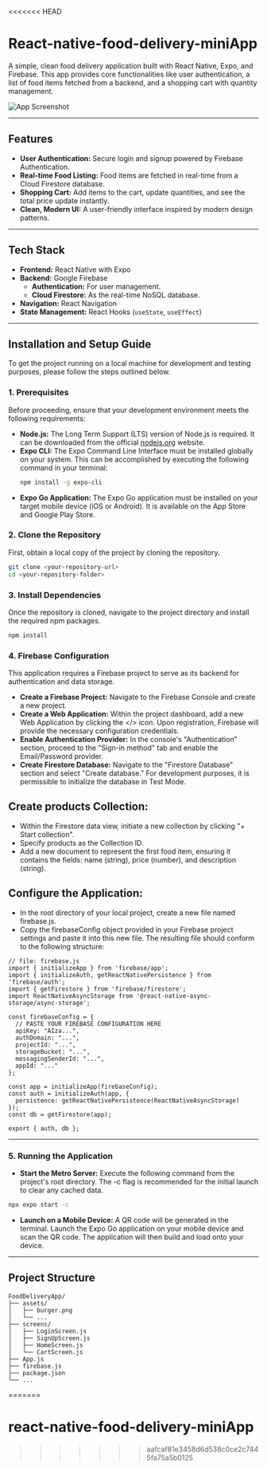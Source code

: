 <<<<<<< HEAD
# React-native-food-delivery-miniApp
A simple, clean food delivery application built with React Native, Expo, and Firebase. This app provides core functionalities like user authentication, a list of food items fetched from a backend, and a shopping cart with quantity management.

![App Screenshot]()

---

## Features

-   **User Authentication:** Secure login and signup powered by Firebase Authentication.
-   **Real-time Food Listing:** Food items are fetched in real-time from a Cloud Firestore database.
-   **Shopping Cart:** Add items to the cart, update quantities, and see the total price update instantly.
-   **Clean, Modern UI:** A user-friendly interface inspired by modern design patterns.

---

## Tech Stack

-   **Frontend:** React Native with Expo
-   **Backend:** Google Firebase
    -   **Authentication:** For user management.
    -   **Cloud Firestore:** As the real-time NoSQL database.
-   **Navigation:** React Navigation
-   **State Management:** React Hooks (`useState`, `useEffect`)

---

## Installation and Setup Guide

To get the project running on a local machine for development and testing purposes, please follow the steps outlined below.

### 1. Prerequisites

Before proceeding, ensure that your development environment meets the following requirements:

-   **Node.js:** The Long Term Support (LTS) version of Node.js is required. It can be downloaded from the official [nodejs.org](https://nodejs.org/) website.
-   **Expo CLI:** The Expo Command Line Interface must be installed globally on your system. This can be accomplished by executing the following command in your terminal:
    ```bash
    npm install -g expo-cli
    ```
-   **Expo Go Application:** The Expo Go application must be installed on your target mobile device (iOS or Android). It is available on the App Store and Google Play Store.

### 2. Clone the Repository

First, obtain a local copy of the project by cloning the repository.

```bash
git clone <your-repository-url>
cd <your-repository-folder>
```

### 3. Install Dependencies
Once the repository is cloned, navigate to the project directory and install the required npm packages.
```bash
npm install
```
### 4. Firebase Configuration
This application requires a Firebase project to serve as its backend for authentication and data storage.

-  **Create a Firebase Project:** Navigate to the Firebase Console and create a new project.
-  **Create a Web Application:** Within the project dashboard, add a new Web Application by clicking the </> icon. Upon registration, Firebase will provide the necessary configuration credentials.
-  **Enable Authentication Provider:** In the console's "Authentication" section, proceed to the "Sign-in method" tab and enable the Email/Password provider.
-  **Create Firestore Database:** Navigate to the "Firestore Database" section and select "Create database." For development purposes, it is permissible to initialize the database in Test Mode.

## Create products Collection:

-  Within the Firestore data view, initiate a new collection by clicking "+ Start collection".
-  Specify products as the Collection ID.
-  Add a new document to represent the first food item, ensuring it contains the fields: name (string), price (number), and description (string).

## Configure the Application:

-  In the root directory of your local project, create a new file named firebase.js.
-  Copy the firebaseConfig object provided in your Firebase project settings and paste it into this new file. The resulting file should conform to the following structure:
```
// file: firebase.js
import { initializeApp } from 'firebase/app';
import { initializeAuth, getReactNativePersistence } from 'firebase/auth';
import { getFirestore } from 'firebase/firestore';
import ReactNativeAsyncStorage from '@react-native-async-storage/async-storage';

const firebaseConfig = {
  // PASTE YOUR FIREBASE CONFIGURATION HERE
  apiKey: "AIza...",
  authDomain: "...",
  projectId: "...",
  storageBucket: "...",
  messagingSenderId: "...",
  appId: "..."
};

const app = initializeApp(firebaseConfig);
const auth = initializeAuth(app, {
  persistence: getReactNativePersistence(ReactNativeAsyncStorage)
});
const db = getFirestore(app);

export { auth, db };
```
---

### 5. Running the Application
-  **Start the Metro Server:** Execute the following command from the project's root directory. The -c flag is recommended for the initial launch to clear any cached data.
```bash
npx expo start -c
```
-  **Launch on a Mobile Device:** A QR code will be generated in the terminal. Launch the Expo Go application on your mobile device and scan the QR code. The application will then build and load onto your device.

---

## Project Structure
```
FoodDeliveryApp/
├── assets/
│   ├── burger.png
│   └── ...
├── screens/
│   ├── LoginScreen.js
│   ├── SignUpScreen.js
│   ├── HomeScreen.js
│   └── CartScreen.js
├── App.js
├── firebase.js
├── package.json
└── ...
```
=======
# react-native-food-delivery-miniApp
>>>>>>> aafcaf81e3458d6d538c0ce2c7445fa75a5b0125

